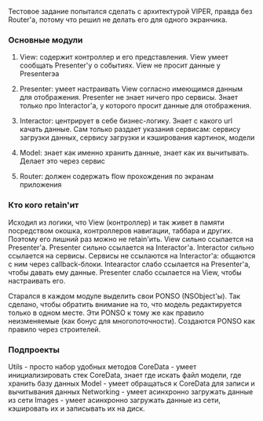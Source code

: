 Тестовое задание попытался сделать с архитектурой VIPER, правда без Router'а, 
потому что решил не делать его для одного экранчика.


### Основные модули ###

1. View: 
содержит контроллер и его представления. View умеет сообщать Presenter'у о событиях. View не просит данные у Presenterэа

2. Presenter:
умеет настраивать View согласно имеющимся данным для отображения. Presenter не знает ничего про сервисы. Знает только про Interactor'а, у которого просит данные для отображения.

3. Interactor:
центрирует в себе бизнес-логику. Знает с какого url качать данные. Сам только раздает указания сервисам: сервису загрузки данных, сервису загрузки и кэширования картинок, модели

4. Model:
знает как именно хранить данные, знает как их вычитывать. Делает это через сервис

5. Router:
должен содержать flow прохождения по экранам приложения


### Кто кого retain'ит ###

Исходил из логики, что View (контроллер) и так живет в памяти посредством окошка, контроллеров навигации, таббара и других. 
Поэтому его лишний раз можно не retain'ить. View сильно ссылается на Presenter'а. Presenter сильно ссылается на Interactor'а.
Interactor сильно ссылается на сервисы. Сервисы не ссылаются на Interactor'а: общаются с ним через callback-блоки. 
Intearactor слабо ссылается на Presenter'а, чтобы давать ему данные. Presenter слабо ссылается на View, чтобы настраивать его.

Старался в каждом модуле выделить свои PONSO (NSObject'ы). 
Так сделано, чтобы обратить внимание на то, что модель редактируется только в одном месте. 
Эти PONSO к тому же как правило неизменяемые (как бонус для многопоточности). 
Создаются PONSO как правило через строителей.


### Подпроекты ###

Utils - просто набор удобных методов
CoreData - умеет инициализировать стек CoreData, знает где искать файл модели, где хранить базу данных
Model - умеет обращаться к CoreData для записи и вычитывания данных
Networking - умеет асинхронно загружать данные из сети
Images - умеет асинхронно загружать данные из сети, кэшировать их и записывать их на диск.
